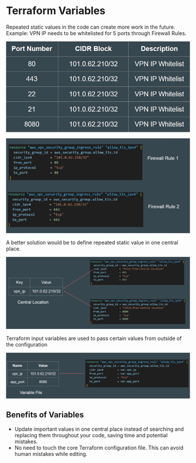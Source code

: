 # Terraform Variables

Repeated static values in the code can create more work in the future.
Example: VPN IP needs to be whitelisted for 5 ports through Firewall Rules.

![MY Image](images/image1.png)

![MY Image](images/image2.png)

A better solution would be to define repeated static value in one central place.

![MY Image](images/image3.png)

Terraform input variables are used to pass certain values from outside of the
configuration

![MY Image](images/image4.png)

## Benefits of Variables

- Update important values in one central place instead of searching and
  replacing them throughout your code, saving time and potential mistakes.
- No need to touch the core Terraform configuration file. This can avoid
  human mistakes while editing.